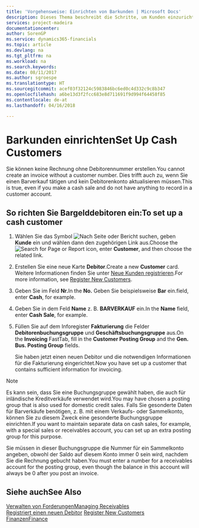 ```yaml
---
title: 'Vorgehensweise: Einrichten von Barkunden | Microsoft Docs'
description: Dieses Thema beschreibt die Schritte, um Kunden einzurichten, der in bar bezahlt.
services: project-madeira
documentationcenter: 
author: SorenGP
ms.service: dynamics365-financials
ms.topic: article
ms.devlang: na
ms.tgt_pltfrm: na
ms.workload: na
ms.search.keywords: 
ms.date: 08/11/2017
ms.author: sgroespe
ms.translationtype: HT
ms.sourcegitcommit: acef03f32124c5983846bc6ed0c4d332c9c8b347
ms.openlocfilehash: a6be13d3f2fcc683e8d711691f9d994f64458f85
ms.contentlocale: de-at
ms.lasthandoff: 04/16/2018

---
```

# <a name="set-up-cash-customers"></a><span data-ttu-id="9cc0e-103">Barkunden einrichten</span><span class="sxs-lookup"><span data-stu-id="9cc0e-103">Set Up Cash Customers</span></span>
<span data-ttu-id="9cc0e-104">Sie können keine Rechnung ohne Debitorennummer erstellen.</span><span class="sxs-lookup"><span data-stu-id="9cc0e-104">You cannot create an invoice without a customer number.</span></span> <span data-ttu-id="9cc0e-105">Dies trifft auch zu, wenn Sie einen Barverkauf tätigen und kein Debitorenkonto aktualisieren müssen.</span><span class="sxs-lookup"><span data-stu-id="9cc0e-105">This is true, even if you make a cash sale and do not have anything to record in a customer account.</span></span>  

## <a name="to-set-up-a-cash-customer"></a><span data-ttu-id="9cc0e-106">So richten Sie Bargelddebitoren ein:</span><span class="sxs-lookup"><span data-stu-id="9cc0e-106">To set up a cash customer</span></span>  
1. <span data-ttu-id="9cc0e-107">Wählen Sie das Symbol ![Nach Seite oder Bericht suchen](media/ui-search/search_small.png "Symbol Nach Seite oder Bericht suchen"), geben **Kunde** ein und wählen dann den zugehörigen Link aus.</span><span class="sxs-lookup"><span data-stu-id="9cc0e-107">Choose the ![Search for Page or Report](media/ui-search/search_small.png "Search for Page or Report icon") icon, enter **Customer**, and then choose the related link.</span></span>  
2. <span data-ttu-id="9cc0e-108">Erstellen Sie eine neue Karte **Debitor**.</span><span class="sxs-lookup"><span data-stu-id="9cc0e-108">Create a new **Customer** card.</span></span> <span data-ttu-id="9cc0e-109">Weitere Informationen finden Sie unter [Neue Kunden registrieren](sales-how-register-new-customers.md).</span><span class="sxs-lookup"><span data-stu-id="9cc0e-109">For more information, see [Register New Customers](sales-how-register-new-customers.md).</span></span>
3. <span data-ttu-id="9cc0e-110">Geben Sie im Feld **Nr.**</span><span class="sxs-lookup"><span data-stu-id="9cc0e-110">In the **No.**</span></span> <span data-ttu-id="9cc0e-111">Geben Sie beispielsweise **Bar** ein.</span><span class="sxs-lookup"><span data-stu-id="9cc0e-111">field, enter **Cash**, for example.</span></span>  
4. <span data-ttu-id="9cc0e-112">Geben Sie in dem Feld **Name** z. B. **BARVERKAUF** ein.</span><span class="sxs-lookup"><span data-stu-id="9cc0e-112">In the **Name** field, enter **Cash Sale**, for example.</span></span>  
5. <span data-ttu-id="9cc0e-113">Füllen Sie auf dem Inforegister **Fakturierung** die Felder **Debitorenbuchungsgruppe** und **Geschäftsbuchungsgruppe** aus.</span><span class="sxs-lookup"><span data-stu-id="9cc0e-113">On the **Invoicing** FastTab, fill in the **Customer Posting Group** and the **Gen. Bus. Posting Group** fields.</span></span>  

   <span data-ttu-id="9cc0e-114">Sie haben jetzt einen neuen Debitor und die notwendigen Informationen für die Fakturierung eingerichtet.</span><span class="sxs-lookup"><span data-stu-id="9cc0e-114">Now you have set up a customer that contains sufficient information for invoicing.</span></span>  

> [!NOTE]  
>  <span data-ttu-id="9cc0e-115">Es kann sein, dass Sie eine Buchungsgruppe gewählt haben, die auch für inländische Kreditverkäufe verwendet wird.</span><span class="sxs-lookup"><span data-stu-id="9cc0e-115">You may have chosen a posting group that is also used for domestic credit sales.</span></span> <span data-ttu-id="9cc0e-116">Falls Sie gesonderte Daten für Barverkäufe benötigen, z. B. mit einem Verkaufs- oder Sammelkonto, können Sie zu diesem Zweck eine gesonderte Buchungsgruppe einrichten.</span><span class="sxs-lookup"><span data-stu-id="9cc0e-116">If you want to maintain separate data on cash sales, for example, with a special sales or receivables account, you can set up an extra posting group for this purpose.</span></span>  
>   
>  <span data-ttu-id="9cc0e-117">Sie müssen in dieser Buchungsgruppe die Nummer für ein Sammelkonto angeben, obwohl der Saldo auf diesem Konto immer 0 sein wird, nachdem Sie die Rechnung gebucht haben.</span><span class="sxs-lookup"><span data-stu-id="9cc0e-117">You must enter a number for a receivables account for the posting group, even though the balance in this account will always be 0 after you post an invoice.</span></span>  

## <a name="see-also"></a><span data-ttu-id="9cc0e-118">Siehe auch</span><span class="sxs-lookup"><span data-stu-id="9cc0e-118">See Also</span></span>
[<span data-ttu-id="9cc0e-119">Verwalten von Forderungen</span><span class="sxs-lookup"><span data-stu-id="9cc0e-119">Managing Receivables</span></span>](receivables-manage-receivables.md)  
<span data-ttu-id="9cc0e-120">[Registriert einen neuen Debitor](sales-how-register-new-customers.md)  </span><span class="sxs-lookup"><span data-stu-id="9cc0e-120">[Register New Customers](sales-how-register-new-customers.md)  </span></span>  
[<span data-ttu-id="9cc0e-121">Finanzen</span><span class="sxs-lookup"><span data-stu-id="9cc0e-121">Finance</span></span>](finance.md)  


